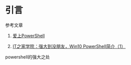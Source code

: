 # 引言

参考文章

1. [爱上PowerShell](https://www.cnblogs.com/richieyang/p/6287685.html)

2. [IT之家学院：强大到没朋友，Win10 PowerShell简介（1）](https://www.ithome.com/html/win10/315277.htm)

powershell的强大之处